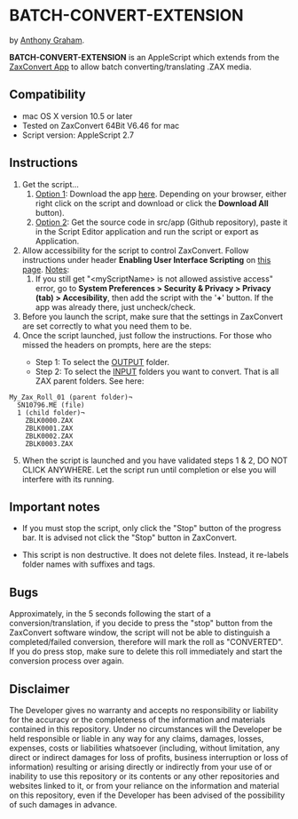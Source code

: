 # BATCH-CONVERT-EXTENSION

by [Anthony Graham](https://github.com/databoy5000/).

**BATCH-CONVERT-EXTENSION** is an AppleScript which extends from the [ZaxConvert App](https://zaxcom.com/software_update/zaxconvert-for-mac/) to allow batch converting/translating .ZAX media.

## Compatibility
<ul>
  <li>mac OS X version 10.5 or later</li>
  <li>Tested on ZaxConvert 64Bit V6.46 for mac</li>
  <li>Script version: AppleScript 2.7</li>
</ul>

## Instructions
1. Get the script...
    1. <ins>Option 1</ins>: Download the app <a href="https://ditscripts.page.link/batch-convert">here</a>. Depending on your browser, either right click on the script and download or click the **Download All** button).
    2. <ins>Option 2</ins>: Get the source code in src/app (Github repository), paste it in the Script Editor application and run the script or export as Application.
3. Allow accessibility for the script to control ZaxConvert. Follow instructions under header **Enabling User Interface Scripting** on [this page](https://developer.apple.com/library/archive/documentation/LanguagesUtilities/Conceptual/MacAutomationScriptingGuide/AutomatetheUserInterface.html#//apple_ref/doc/uid/TP40016239-CH69-SW1). <ins>Notes</ins>:
    1. If you still get "&lt;myScriptName&gt; is not allowed assistive access" error, go to **System Preferences > Security & Privacy > Privacy (tab) > Accesibility**, then add the script with the '**+**' button. If the app was already there, just uncheck/check.
4. Before you launch the script, make sure that the settings in ZaxConvert are set correctly to what you need them to be.
5. Once the script launched, just follow the instructions. For those who missed the headers on prompts, here are the steps:</li>
    * Step 1: To select the <ins>OUTPUT</ins> folder.
    * Step 2: To select the <ins>INPUT</ins> folders you want to convert. That is all ZAX parent folders. See here:
```
My_Zax_Roll_01 (parent folder)¬
  SN10796.ME (file)
  1 (child folder)¬
    ZBLK0000.ZAX
    ZBLK0001.ZAX
    ZBLK0002.ZAX
    ZBLK0003.ZAX
```
5. When the script is launched and you have validated steps 1 & 2, DO NOT CLICK ANYWHERE. Let the script run until completion or else you will interfere with its running.

## Important notes
* If you must stop the script, only click the "Stop" button of the progress bar. It is advised not click the "Stop" button in ZaxConvert.

* This script is non destructive. It does not delete files. Instead, it re-labels folder names with suffixes and tags.

## Bugs
Approximately, in the 5 seconds following the start of a conversion/translation, if you decide to press the "stop" button from the ZaxConvert software window, the script will not be able to distinguish a completed/failed conversion, therefore will mark the roll as "CONVERTED". If you do press stop, make sure to delete this roll immediately and start the conversion process over again.
</ol>

## Disclaimer
The Developer gives no warranty and accepts no responsibility or liability for the accuracy or the completeness of the information and materials contained in this repository. Under no circumstances will the Developer be held responsible or liable in any way for any claims, damages, losses, expenses, costs or liabilities whatsoever (including, without limitation, any direct or indirect damages for loss of profits, business interruption or loss of information) resulting or arising directly or indirectly from your use of or inability to use this repository or its contents or any other repositories and websites linked to it, or from your reliance on the information and material on this repository, even if the Developer has been advised of the possibility of such damages in advance.
